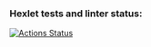### Hexlet tests and linter status:
[![Actions Status](https://github.com/aemaximova/frontend-project-46/actions/workflows/hexlet-check.yml/badge.svg)](https://github.com/aemaximova/frontend-project-46/actions)